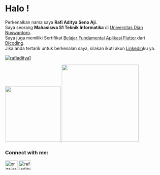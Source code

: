 # Halo ! 
Perkenalkan nama saya **Rafi Aditya Seno Aji**.\
Saya seorang **Mahasiswa S1 Teknik Informatika** di [Universitas Dian Nuswantoro](https://www.dinus.ac.id/).\
Saya juga memiliki Sertifikat  [Belajar Fundamental Aplikasi Flutter ](https://www.dicoding.com/certificates/RVZK1MNLMPD5) dari [Dicoding](https://www.dicoding.com/).\
Jika anda tertarik untuk berkenalan saya, silakan ikuti akun [Linkedin](https://www.linkedin.com/in/rafiadityasenoaji/)ku ya.

<p align="left"> <a href="https://github.com/ryo-ma/github-profile-trophy"><img src="https://github-profile-trophy.vercel.app/?username=rafiaditya1" alt="rafiaditya1" /></a> </p>

<p align="left">
<a href="https://github.com/rafiaditya1">
  <img height="180em" src="https://github-readme-stats-eight-theta.vercel.app/api?username=rafiaditya1&show_icons=true&theme=algolia&include_all_commits=true&count_private=true"/>
  <img height="250em" src="https://github-readme-stats-eight-theta.vercel.app/api/top-langs/?username=rafiaditya1&layout=compact&langs_count=8&theme=algolia"/>
</a>
</p>

<!--
**rafiaditya1/rafiaditya1** is a ✨ _special_ ✨ repository because its `README.md` (this file) appears on your GitHub profile.

Here are some ideas to get you started:

- 🔭 I’m currently working on ...
- 🌱 I’m currently learning ...
- 👯 I’m looking to collaborate on ...
- 🤔 I’m looking for help with ...
- 💬 Ask me about ...
- 📫 How to reach me: ...
- 😄 Pronouns: ...
- ⚡ Fun fact: ...
-->


<h3 align="left">Connect with me:</h3>
<p align="left">
<a href="https://instagram.com/rafi_aditya1" target="blank"><img align="center" src="https://raw.githubusercontent.com/rahuldkjain/github-profile-readme-generator/master/src/images/icons/Social/instagram.svg" alt="erzajuan" height="30" width="40" /></a>
<a href="https://www.linkedin.com/in/rafiadityasenoaji/" target="blank"><img align="center" src="https://raw.githubusercontent.com/rahuldkjain/github-profile-readme-generator/master/src/images/icons/Social/linkedin.svg" alt="rafiadityasenoaji" height="30" width="40" /></a>
</p>
